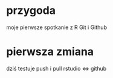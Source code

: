 # przygoda

moje pierwsze spotkanie z R Git i Github

# pierwsza zmiana
dziś testuje push i pull rstudio <=> github
